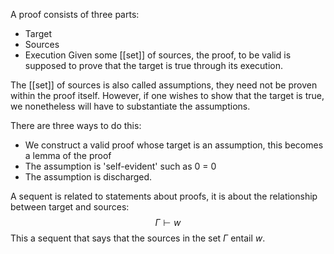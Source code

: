 A proof consists of three parts:
- Target
- Sources
- Execution
Given some [[set]] of sources, the proof, to be valid is supposed to prove that the target is true through its execution.

The [[set]] of sources is also called assumptions, they need not be proven within the proof itself. However, if one wishes to show that the target is true, we nonetheless will have to substantiate the assumptions.

There are three ways to do this:
- We construct a valid proof whose target is an assumption, this becomes a lemma of the proof
- The assumption is 'self-evident' such as 0 = 0
- The assumption is discharged.

A sequent is related to statements about proofs, it is about the relationship between target and sources:
$$
\Gamma \vdash w
$$
This a sequent that says that the sources in the set $\Gamma$ entail $w$.